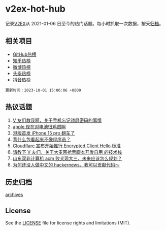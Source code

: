 # v2ex-hot-hub

 记录[V2EX](https://www.v2ex.com/)从 2021-01-06 日至今的热门话题。每小时抓取一次数据，按天[归档](archives)。
 
 ## 相关项目

- [GitHub热榜](https://github.com/lonnyzhang423/github-hot-hub)
- [知乎热榜](https://github.com/lonnyzhang423/zhihu-hot-hub)
- [微博热榜](https://github.com/lonnyzhang423/weibo-hot-hub)
- [头条热榜](https://github.com/lonnyzhang423/toutiao-hot-hub)
- [抖音热榜](https://github.com/lonnyzhang423/douyin-hot-hub)


 `更新时间：2023-10-01 15:06:06 +0800`

## 热议话题

1. [V 友们救我啊，关于手机忘记锁屏密码的事情](https://www.v2ex.com/t/978401)
1. [apple 现在对电池很鸡贼啊](https://www.v2ex.com/t/978301)
1. [港版首发 iPhone 15 pro 翻车了](https://www.v2ex.com/t/978396)
1. [背什么包看起来不像程序员？](https://www.v2ex.com/t/978422)
1. [Cloudflare 宣布开始推行 Encrypted Client Hello 标准](https://www.v2ex.com/t/978306)
1. [请教下 V 友们，关于大麦网抢票脚本开发自用 的技术栈](https://www.v2ex.com/t/978305)
1. [山东双非计算机 acm 败犬现大三，未来应该怎么规划？](https://www.v2ex.com/t/978372)
1. [为何还没人做中文的 hackernews，我可以贡献代码～](https://www.v2ex.com/t/978395)

## 历史归档

[archives](archives)

## License

See the [LICENSE](LICENSE) file for license rights and limitations (MIT).
